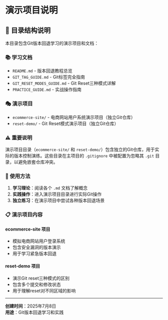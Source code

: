 # 演示项目说明

## 📁 目录结构说明

本目录包含Git版本回退学习的演示项目和文档：

### 📚 学习文档
- `README.md` - 版本回退教程总览
- `GIT_TAG_GUIDE.md` - Git标签完全指南
- `GIT_RESET_MODES_GUIDE.md` - Git Reset三种模式详解
- `PRACTICE_GUIDE.md` - 实战操作指南

### 🎭 演示项目
- `ecommerce-site/` - 电商网站用户系统演示项目（独立Git仓库）
- `reset-demo/` - Git Reset模式演示项目（独立Git仓库）

### ⚠️ 重要说明

演示项目目录（`ecommerce-site/` 和 `reset-demo/`）包含独立的Git仓库，用于实际的版本控制演练。这些目录在主项目的 `.gitignore` 中被配置为忽略其 `.git` 目录，以避免嵌套仓库冲突。

### 🚀 使用方法

1. **学习理论**：阅读各个 `.md` 文档了解概念
2. **实践操作**：进入演示项目目录进行实际Git操作
3. **独立练习**：在演示项目中尝试各种版本回退场景

### 📋 演示项目内容

#### ecommerce-site 项目
- 模拟电商网站用户登录系统
- 包含安全漏洞的版本演示
- 用于学习紧急版本回退

#### reset-demo 项目  
- 演示Git reset三种模式的区别
- 包含多个提交和修改状态
- 用于理解reset对不同区域的影响

---

**创建时间**：2025年7月8日  
**用途**：Git版本回退学习和实践
